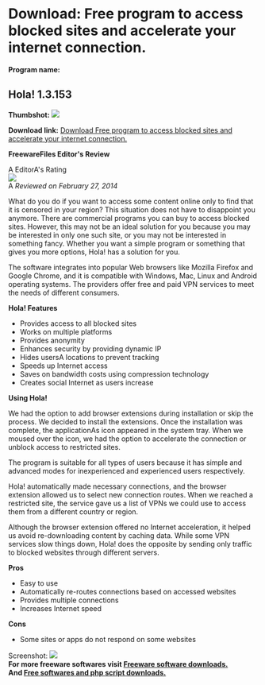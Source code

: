 # Download: Free program to access blocked sites and accelerate your internet connection.

**Program name:**

## Hola! 1.3.153

  
**Thumbshot:** ![](http://www.freewarefiles.com/screenshot/hola_md.jpg)   
  
**Download link:** [Download Free program to access blocked sites and accelerate your internet connection.](http://freesoftwares.boysofts.com/Hola_program_98197.html)  
  


**FreewareFiles Editor's Review**  
  


A EditorA's Rating  
![](http://www.freewarefiles.com/images/rating/4.0.gif)  
A _Reviewed on February 27, 2014_   
  
What do you do if you want to access some content online only to find that it is censored in your region? This situation does not have to disappoint you anymore. There are commercial programs you can buy to access blocked sites. However, this may not be an ideal solution for you because you may be interested in only one such site, or you may not be interested in something fancy. Whether you want a simple program or something that gives you more options, Hola! has a solution for you. 

The software integrates into popular Web browsers like Mozilla Firefox and Google Chrome, and it is compatible with Windows, Mac, Linux and Android operating systems. The providers offer free and paid VPN services to meet the needs of different consumers.

**Hola! Features**

  * Provides access to all blocked sites 
  * Works on multiple platforms 
  * Provides anonymity 
  * Enhances security by providing dynamic IP 
  * Hides usersA locations to prevent tracking 
  * Speeds up Internet access 
  * Saves on bandwidth costs using compression technology 
  * Creates social Internet as users increase 

**Using Hola!**

We had the option to add browser extensions during installation or skip the process. We decided to install the extensions. Once the installation was complete, the applicationAs icon appeared in the system tray. When we moused over the icon, we had the option to accelerate the connection or unblock access to restricted sites.

The program is suitable for all types of users because it has simple and advanced modes for inexperienced and experienced users respectively.

Hola! automatically made necessary connections, and the browser extension allowed us to select new connection routes. When we reached a restricted site, the service gave us a list of VPNs we could use to access them from a different country or region.

Although the browser extension offered no Internet acceleration, it helped us avoid re-downloading content by caching data. While some VPN services slow things down, Hola! does the opposite by sending only traffic to blocked websites through different servers.

**Pros**

  * Easy to use 
  * Automatically re-routes connections based on accessed websites 
  * Provides multiple connections 
  * Increases Internet speed 

**Cons**

  * Some sites or apps do not respond on some websites 

  
  
Screenshot: ![](http://www.freewarefiles.com/screenshot/hola.jpg)   
**For more freeware softwares visit [Freeware software downloads.](http://freesoftwares.boysofts.com/)**   
**And [Free softwares and php script downloads.](http://www.boysofts.com/)**
